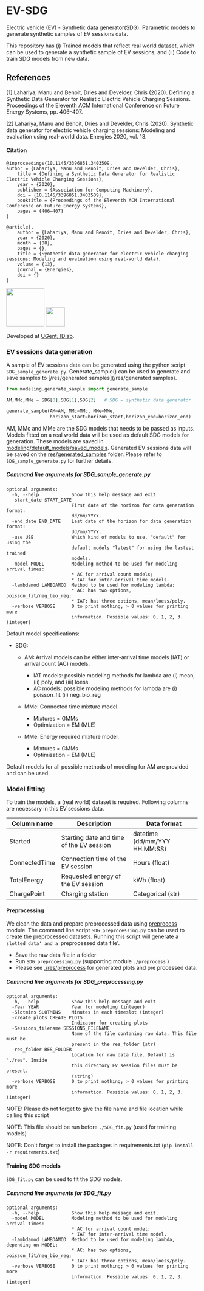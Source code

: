 # EV-SDG
Electric vehicle (EV) - Synthetic data generator(SDG): Parametric models to generate synthetic samples of EV sessions data.
 
This repository has
(i) Trained models that reflect real world dataset, which can be used to generate a synthetic sample of EV sessions, and
(ii) Code to train SDG models from new data.

## References
<a id="1">[1]</a> 
Lahariya, Manu and Benoit, Dries and Develder, Chris (2020). 
Defining a Synthetic Data Generator for Realistic Electric Vehicle Charging Sessions. 
Proceedings of the Eleventh ACM International Conference on Future Energy Systems, pp. 406–407.

<a id="1">[2]</a> 
Lahariya, Manu and Benoit, Dries and Develder, Chris (2020). 
Synthetic data generator for electric vehicle charging sessions: Modeling and evaluation using real-world data.
Energies 2020, vol. 13.

#### Citation
```
@inproceedings{10.1145/3396851.3403509,
author = {Lahariya, Manu and Benoit, Dries and Develder, Chris},
    title = {Defining a Synthetic Data Generator for Realistic Electric Vehicle Charging Sessions},
    year = {2020},
    publisher = {Association for Computing Machinery},
    doi = {10.1145/3396851.3403509},
    booktitle = {Proceedings of the Eleventh ACM International Conference on Future Energy Systems},
    pages = {406–407}
}

@article{,
    author = {Lahariya, Manu and Benoit, Dries and Develder, Chris},
    year = {2020},
    month = {08},
    pages = {},
    title = {Synthetic data generator for electric vehicle charging sessions: Modeling and evaluation using real-world data},
    volume = {13},
    journal = {Energies},
    doi = {}
}
```
<img src="https://idlab.technology/assets/img/logo.jpg" width="100"> <img src="https://styleguide.ugent.be/files/uploads/logo_UGent_EN_RGB_2400_kleur_witbg.png" width="50">

Developed at [UGent, IDlab](https://www.ugent.be/ea/idlab/en). 



### EV sessions data generation
A sample of EV sessions data can be generated using the python script `SDG_sample_generate.py`. Generate_sample() can be used 
to generate and save samples to [/res/generated samples](/res/generated samples). 


```python
from modeling.generate_sample import generate_sample

AM,MMc,MMe = SDG[0],SDG[1],SDG[2]   # SDG = synthetic data generator

generate_sample(AM=AM, MMc=MMc, MMe=MMe,
                horizon_start=horizon_start,horizon_end=horizon_end)
```

AM, MMc and MMe are the SDG models that needs to be passed as inputs. 
Models fitted on a real world data will be used as default SDG models for generation.
These models are saved in [modeling/default_models/saved_models]([modeling/default_models/saved_models]). 
Generated EV sessions data will be saved on the [res/generated_samples]([res/generated_samples]) folder. Please refer to  `SDG_sample_generate.py` for further details. 

##### Command line arguments for SDG_sample_generate.py

```
optional arguments:
  -h, --help            Show this help message and exit
  -start_date START_DATE
                        First date of the horizon for data generation format:
                        dd/mm/YYYY.
  -end_date END_DATE    Last date of the horizon for data generation format:
                        dd/mm/YYYY.
  -use USE              Which kind of models to use. "default" for using the
                        default models "latest" for using the lastest trained
                        models.
  -model MODEL          Modeling method to be used for modeling arrival times:
                        * AC for arrival count models;
                        * IAT for inter-arrival time models.
  -lambdamod LAMBDAMOD  Method to be used for modeling lambda:
                        * AC: has two options, poisson_fit/neg_bio_reg;
                        * IAT: has three options, mean/loess/poly.
  -verbose VERBOSE      0 to print nothing; > 0 values for printing more
                        information. Possible values: 0, 1, 2, 3. (integer)

```


Default model specifications:

* SDG:
    * AM: Arrival models can be either inter-arrival time models (IAT) or arrival count (AC) models.
        * IAT models: possible modeling methods for lambda are (i) mean, (ii) poly, and (iii) loess.
        * AC models: possible modeling methods for lambda are (i) poisson_fit (ii) neg_bio_reg
        
    * MMc: Connected time mixture model.
        * Mixtures = GMMs
        * Optimization = EM (MLE)
    * MMe: Energy required mixture model.
        * Mixtures = GMMs
        * Optimization = EM (MLE)

Default models for all possible methods of modeling for AM are provided and can be used.

### Model fitting

To train the models, a (real world) dataset is required. Following columns are necessary in this EV sessions data.

Column name | Description | Data format
--- | --- | ---
Started | Starting date and time of the EV session | datetime (dd/mm/YYY HH:MM:SS)
ConnectedTime | Connection time of the EV session | Hours (float)
TotalEnergy | Requested energy of the EV session | kWh (float)
ChargePoint | Charging station | Categorical (str) 

#### Preprocessing

We clean the data and prepare preprocessed data using [preprocess](preprocess) module. 
The command line script `SDG_preprocessing.py` can be used to create the preprocessed datasets. 
Running this script will generate a `slotted data' and a `preprocessed data file'. 

* Save the raw data file in a folder
* Run `SDG_preprocessing.py` (supporting module `./preprocess` )
* Please see [./res/preprocess](./res/preprocess) for generated plots and pre processed data.

##### Command line arguments for SDG_preprocessing.py

```
optional arguments:
  -h, --help            Show this help message and exit
  -Year YEAR            Year for modeling (integer)
  -Slotmins SLOTMINS    Minutes in each timeslot (integer)
  -create_plots CREATE_PLOTS
                        Indicator for creating plots
  -Sessions_filename SESSIONS_FILENAME
                        Name of the file contaning raw data. This file must be
                        present in the res_folder (str)
  -res_folder RES_FOLDER
                        Location for raw data file. Default is "./res". Inside
                        this directory EV session files must be present. 
                        (string)
  -verbose VERBOSE      0 to print nothing; > 0 values for printing more
                        information. Possible values: 0, 1, 2, 3. (integer)
```
 
NOTE: Please do not forget to give the file name and file location while calling this script

NOTE: This file should be run before `./SDG_fit.py` (used for training models)

NOTE: Don't forget to install the packages in requirements.txt 
(`pip install -r requirements.txt`)
 
#### Training SDG models

`SDG_fit.py` can be used to fit the SDG models. 

##### Command line arguments for SDG_fit.py
```
optional arguments:
  -h, --help            Show this help message and exit.
  -model MODEL          Modeling method to be used for modeling arrival times:
                        * AC for arrival count model;
                        * IAT for inter-arrival time model.
  -lambdamod LAMBDAMOD  Method to be used for modeling lambda, depending on MODEL: 
                        * AC: has two options, poisson_fit/neg_bio_reg;
                        * IAT: has three options, mean/loess/poly.
  -verbose VERBOSE      0 to print nothing; > 0 values for printing more
                        information. Possible values: 0, 1, 2, 3. (integer)
```
